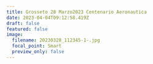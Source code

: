 ```yaml
---
title: Grosseto 28 Marzo2023 Centenario Aeronautica
date: 2023-04-04T09:12:58.419Z
draft: false
featured: false
image:
  filename: 20230328_112345-1-.jpg
  focal_point: Smart
  preview_only: false
---
```

